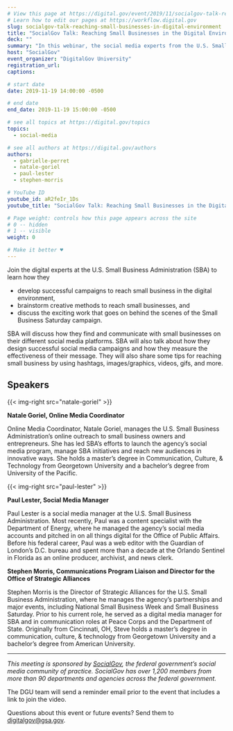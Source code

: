 ```yaml
---
# View this page at https://digital.gov/event/2019/11/socialgov-talk-reaching-small-businesses-in
# Learn how to edit our pages at https://workflow.digital.gov
slug: socialgov-talk-reaching-small-businesses-in-digital-environment
title: "SocialGov Talk: Reaching Small Businesses in the Digital Environment"
deck: ""
summary: "In this webinar, the social media experts from the U.S. Small Business Administration discussed how they find and communicate with small businesses on their social media platforms."
host: "SocialGov"
event_organizer: "DigitalGov University"
registration_url: 
captions: 

# start date
date: 2019-11-19 14:00:00 -0500

# end date
end_date: 2019-11-19 15:00:00 -0500

# see all topics at https://digital.gov/topics
topics: 
  - social-media

# see all authors at https://digital.gov/authors
authors: 
  - gabrielle-perret
  - natale-goriel
  - paul-lester
  - stephen-morris

# YouTube ID
youtube_id: aR2feIr_1Ds
youtube_title: "SocialGov Talk: Reaching Small Businesses in the Digital Environment"

# Page weight: controls how this page appears across the site
# 0 -- hidden
# 1 -- visible
weight: 0

# Make it better ♥
---
```

Join the digital experts at the U.S. Small Business Administration (SBA) to learn how they 

- develop successful campaigns to reach small business in the digital environment, 
- brainstorm creative methods to reach small businesses, and 
- discuss the exciting work that goes on behind the scenes of the Small Business Saturday campaign. 

SBA will discuss how they find and communicate with small businesses on their different social media platforms. SBA will also talk about how they design successful social media campaigns and how they measure the effectiveness of their message. They will also share some tips for reaching small business by using hashtags, images/graphics, videos, gifs, and more.

## Speakers

{{< img-right src="natale-goriel" >}}

**Natale Goriel, Online Media Coordinator**

Online Media Coordinator, Natale Goriel, manages the U.S. Small Business Administration’s online outreach to small business owners and entrepreneurs. She has led SBA’s efforts to launch the agency’s social media program, manage SBA initiatives and reach new audiences in innovative ways. She holds a master’s degree in Communication, Culture, & Technology from Georgetown University and a bachelor’s degree from University of the Pacific.

{{< img-right src="paul-lester" >}}

**Paul Lester, Social Media Manager**

Paul Lester is a social media manager at the U.S. Small Business Administration. Most recently, Paul was a content specialist with the Department of Energy, where he managed the agency’s social media accounts and pitched in on all things digital for the Office of Public Affairs. Before his federal career, Paul was a web editor with the Guardian of London’s D.C. bureau and spent more than a decade at the Orlando Sentinel in Florida as an online producer, archivist, and news clerk. 

**Stephen Morris, Communications Program Liaison and Director for the Office of Strategic Alliances**

Stephen Morris is the Director of Strategic Alliances for the U.S. Small Business Administration, where he manages the agency’s partnerships and major events, including National Small Business Week and Small Business Saturday. Prior to his current role, he served as a digital media manager for SBA and in communication roles at Peace Corps and the Department of State. Originally from Cincinnati, OH, Steve holds a master’s degree in communication, culture, & technology from Georgetown University and a bachelor’s degree from American University.

---

_This meeting is sponsored by [SocialGov](https://digital.gov/communities/social-media/), the federal government’s social media community of practice. SocialGov has over 1,200 members from more than 90 departments and agencies across the federal government._

The DGU team will send a reminder email prior to the event that includes a link to join the video. 

Questions about this event or future events? Send them to [digitalgov@gsa.gov](mailto:digitalgov@gsa.gov). 
